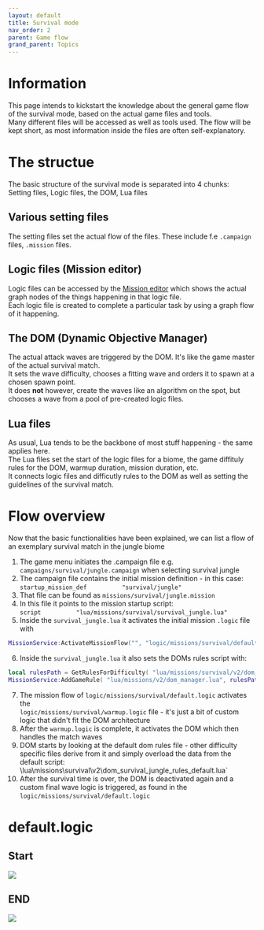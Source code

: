 ```yaml
---
layout: default
title: Survival mode
nav_order: 2
parent: Game flow
grand_parent: Topics
---
```


# Information

This page intends to kickstart the knowledge about the general game flow of the survival mode, based on the actual game files and tools.  
Many different files will be accessed as well as tools used. The flow will be kept short, as most information inside the files are often self-explanatory.  

# The structue

The basic structure of the survival mode is separated into 4 chunks:  
Setting files, Logic files, the DOM, Lua files  

## Various setting files  

The setting files set the actual flow of the files. These include f.e `.campaign` files, `.mission` files.  

## Logic files (Mission editor)  

Logic files can be accessed by the [Mission editor](../../../tools/mission-editor/mission-editor/) which shows the actual graph nodes of the things happening in that logic file.  
Each logic file is created to complete a particular task by using a graph flow of it happening.  

## The DOM (Dynamic Objective Manager)  

The actual attack waves are triggered by the DOM. It's like the game master of the actual survival match.  
It sets the wave difficulty, chooses a fitting wave and orders it to spawn at a chosen spawn point.  
It does **not** however, create the waves like an algorithm on the spot, but chooses a wave from a pool of pre-created logic files.  

## Lua files  

As usual, Lua tends to be the backbone of most stuff happening - the same applies here.  
The Lua files set the start of the logic files for a biome, the game diffituly rules for the DOM, warmup duration, mission duration, etc.  
It connects logic files and difficutly rules to the DOM as well as setting the guidelines of the survival match.  


# Flow overview

Now that the basic functionalities have been explained, we can list a flow of an exemplary survival match in the jungle biome
1. The game menu initiates the .campaign file e.g. `campaigns/survival/jungle.campaign` when selecting survival jungle
2. The campaign file contains the initial mission definition - in this case:  
`startup_mission_def          "survival/jungle"`
3. That file can be found as `missions/survival/jungle.mission`
4. In this file it points to the mission startup script:  
`script          "lua/missions/survival/survival_jungle.lua"`
5. Inside the `survival_jungle.lua` it activates the initial mission `.logic` file with
```lua
MissionService:ActivateMissionFlow("", "logic/missions/survival/default.logic", "default", database )
```
6. Inside the `survival_jungle.lua` it also sets the DOMs rules script with:
```lua
local rulesPath = GetRulesForDifficulty( "lua/missions/survival/v2/dom_survival_jungle_rules_" )
MissionService:AddGameRule( "lua/missions/v2/dom_manager.lua", rulesPath )
```
7. The mission flow of `logic/missions/survival/default.logic` activates the  
`logic/missions/survival/warmup.logic` file - it's just a bit of custom logic that didn't fit the DOM architecture
8. After the `warmup.logic` is complete, it activates the DOM which then handles the match waves
9. DOM starts by looking at the default dom rules file - other difficulty specific files derive from it and simply overload the data from the default script:  
\lua\missions\survival\v2\dom_survival_jungle_rules_default.lua`
10. After the survival time is over, the DOM is deactivated again and a custom final wave logic is triggered, as found in the `logic/missions/survival/default.logic`  
  
# default.logic
## Start
![](../../../../assets/images/game-flow_survival.png)

## END
![](../../../../assets/images/game-flow_survival_end.png)